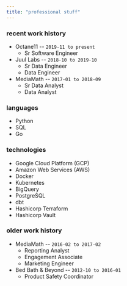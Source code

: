 ```yaml
---
title: "professional stuff"
---
```


### recent work history

* Octane11 -- ```2019-11 to present```
    * Sr Software Engineer
* Juul Labs -- ```2018-10 to 2019-10```
    * Sr Data Engineer
    * Data Engineer
* MediaMath -- ```2017-01 to 2018-09```
    * Sr Data Analyst
    * Data Analyst

### languages

* Python
* SQL
* Go

### technologies

* Google Cloud Platform (GCP)
* Amazon Web Services (AWS)
* Docker
* Kubernetes
* BigQuery
* PostgreSQL
* dbt
* Hashicorp Terraform
* Hashicorp Vault

### older work history

* MediaMath -- ```2016-02 to 2017-02```
    * Reporting Analyst
    * Engagement Associate
    * Marketing Engineer
* Bed Bath & Beyond -- ```2012-10 to 2016-01```
    * Product Safety Coordinator
